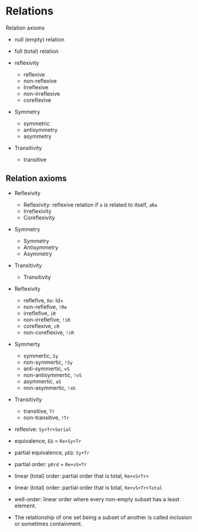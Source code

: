 # Relations

Relation axioms
* null (empty) relation
* full (total) relation

* reflexivity
  - reflexive
  - non-reflexive
  - Irreflexive
  - non-irreflexive
  - coreflexive
  
* Symmetry
  - symmetric
  - antisymmetry
  - asymmetry
* Transitivity
  - transitive

## Relation axioms

* Reflexivity
  - Reflexivity: reflexive relation if `a` is related to itself, `aRa`
  - Irreflexivity
  - Coreflexivity

* Symmetry
  - Symmetry
  - Antisymmetry
  - Asymmetry

* Transitivity
  - Transitivity

- Reflexivity
  - reflefive, `Re`: Id+
  - non-reflefive, `!Re`
  - irreflefive, `iR`
  - non-irreflefive, `!iR`
  - coreflexive, `cR `
  - non-coreflexive, `!cR `
- Symmerty
  - symmertic, `Sy `
  - non-symmertic, `!Sy `
  - anti-symmertic, `vS `
  - non-antisymmertic, `!vS `
  - asymmertic, `aS `
  - non-asymmertic, `!aS `
- Transitivity
  - transitive, `Tr `
  - non-transitive, `!Tr `

- reflexive: `Sy+Tr+Serial`
- equivalence, `EQ` = `Re+Sy+Tr`
- partial equivalence, `pEQ`: `Sy+Tr`
- partial order: `pOrd` = `Re+vS+Tr`
- linear (total) order: partial order that is total, `Re+vS+Tr+`
- linear (total) order: partial order that is total, `Re+vS+Tr+Total`
- well-order: linear order where every non-empty subset has a least element.

- The relationship of one set being a subset of another is called inclusion or sometimes containment.
